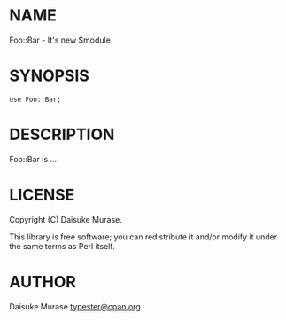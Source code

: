 # NAME

Foo::Bar - It's new $module

# SYNOPSIS

    use Foo::Bar;

# DESCRIPTION

Foo::Bar is ...

# LICENSE

Copyright (C) Daisuke Murase.

This library is free software; you can redistribute it and/or modify
it under the same terms as Perl itself.

# AUTHOR

Daisuke Murase <typester@cpan.org>
